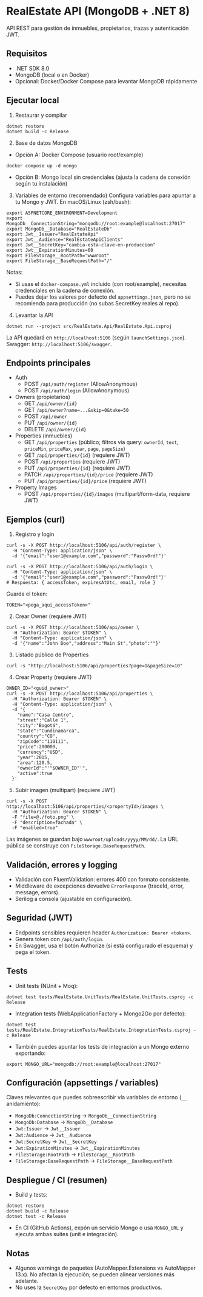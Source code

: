 # RealEstate API (MongoDB + .NET 8)

API REST para gestión de inmuebles, propietarios, trazas y autenticación JWT.

## Requisitos
- .NET SDK 8.0
- MongoDB (local o en Docker)
- Opcional: Docker/Docker Compose para levantar MongoDB rápidamente

## Ejecutar local
1) Restaurar y compilar
```
dotnet restore
dotnet build -c Release
```

2) Base de datos MongoDB
- Opción A: Docker Compose (usuario root/example)
```
docker compose up -d mongo
```
- Opción B: Mongo local sin credenciales (ajusta la cadena de conexión según tu instalación)

3) Variables de entorno (recomendado)
Configura variables para apuntar a tu Mongo y JWT. En macOS/Linux (zsh/bash):
```
export ASPNETCORE_ENVIRONMENT=Development
export MongoDb__ConnectionString="mongodb://root:example@localhost:27017"
export MongoDb__Database="RealEstateDb"
export Jwt__Issuer="RealEstateApi"
export Jwt__Audience="RealEstateApiClients"
export Jwt__SecretKey="cambia-esta-clave-en-produccion"
export Jwt__ExpirationMinutes=60
export FileStorage__RootPath="wwwroot"
export FileStorage__BaseRequestPath="/"
```
Notas:
- Si usas el `docker-compose.yml` incluido (con root/example), necesitas credenciales en la cadena de conexión.
- Puedes dejar los valores por defecto del `appsettings.json`, pero no se recomienda para producción (no subas SecretKey reales al repo).

4) Levantar la API
```
dotnet run --project src/RealEstate.Api/RealEstate.Api.csproj
```
La API quedará en `http://localhost:5106` (según `launchSettings.json`). Swagger: `http://localhost:5106/swagger`.

## Endpoints principales
- Auth
  - POST `/api/auth/register` (AllowAnonymous)
  - POST `/api/auth/login` (AllowAnonymous)
- Owners (propietarios)
  - GET `/api/owner/{id}`
  - GET `/api/owner?name=...&skip=0&take=50`
  - POST `/api/owner`
  - PUT `/api/owner/{id}`
  - DELETE `/api/owner/{id}`
- Properties (inmuebles)
  - GET `/api/properties` (público; filtros via query: `ownerId`, `text`, `priceMin`, `priceMax`, `year`, `page`, `pageSize`)
  - GET `/api/properties/{id}` (requiere JWT)
  - POST `/api/properties` (requiere JWT)
  - PUT `/api/properties/{id}` (requiere JWT)
  - PATCH `/api/properties/{id}/price` (requiere JWT)
  - PUT `/api/properties/{id}/price` (requiere JWT)
- Property Images
  - POST `/api/properties/{id}/images` (multipart/form-data, requiere JWT)

## Ejemplos (curl)
1) Registro y login
```
curl -s -X POST http://localhost:5106/api/auth/register \
  -H "Content-Type: application/json" \
  -d '{"email":"user1@example.com","password":"Passw0rd!"}'

curl -s -X POST http://localhost:5106/api/auth/login \
  -H "Content-Type: application/json" \
  -d '{"email":"user1@example.com","password":"Passw0rd!"}'
# Respuesta: { accessToken, expiresAtUtc, email, role }
```
Guarda el token:
```
TOKEN="<pega_aqui_accessToken>"
```

2) Crear Owner (requiere JWT)
```
curl -s -X POST http://localhost:5106/api/owner \
  -H "Authorization: Bearer $TOKEN" \
  -H "Content-Type: application/json" \
  -d '{"name":"John Doe","address":"Main St","photo":""}'
```

3) Listado público de Properties
```
curl -s "http://localhost:5106/api/properties?page=1&pageSize=10"
```

4) Crear Property (requiere JWT)
```
OWNER_ID="<guid_owner>"
curl -s -X POST http://localhost:5106/api/properties \
  -H "Authorization: Bearer $TOKEN" \
  -H "Content-Type: application/json" \
  -d '{
    "name":"Casa Centro",
    "street":"Calle 1",
    "city":"Bogotá",
    "state":"Cundinamarca",
    "country":"CO",
    "zipCode":"110111",
    "price":200000,
    "currency":"USD",
    "year":2015,
    "area":120.5,
    "ownerId":"'"$OWNER_ID"'",
    "active":true
  }'
```

5) Subir imagen (multipart) (requiere JWT)
```
curl -s -X POST http://localhost:5106/api/properties/<propertyId>/images \
  -H "Authorization: Bearer $TOKEN" \
  -F "file=@./foto.png" \
  -F "description=fachada" \
  -F "enabled=true"
```
Las imágenes se guardan bajo `wwwroot/uploads/yyyy/MM/dd/`. La URL pública se construye con `FileStorage.BaseRequestPath`.

## Validación, errores y logging
- Validación con FluentValidation: errores 400 con formato consistente.
- Middleware de excepciones devuelve `ErrorResponse` (traceId, error, message, errors).
- Serilog a consola (ajustable en configuración).

## Seguridad (JWT)
- Endpoints sensibles requieren header `Authorization: Bearer <token>`.
- Genera token con `/api/auth/login`.
- En Swagger, usa el botón Authorize (si está configurado el esquema) y pega el token.

## Tests
- Unit tests (NUnit + Moq):
```
dotnet test tests/RealEstate.UnitTests/RealEstate.UnitTests.csproj -c Release
```
- Integration tests (WebApplicationFactory + Mongo2Go por defecto):
```
dotnet test tests/RealEstate.IntegrationTests/RealEstate.IntegrationTests.csproj -c Release
```
- También puedes apuntar los tests de integración a un Mongo externo exportando:
```
export MONGO_URL="mongodb://root:example@localhost:27017"
```

## Configuración (appsettings / variables)
Claves relevantes que puedes sobreescribir vía variables de entorno (`__` anidamiento):
- `MongoDb:ConnectionString` → `MongoDb__ConnectionString`
- `MongoDb:Database` → `MongoDb__Database`
- `Jwt:Issuer` → `Jwt__Issuer`
- `Jwt:Audience` → `Jwt__Audience`
- `Jwt:SecretKey` → `Jwt__SecretKey`
- `Jwt:ExpirationMinutes` → `Jwt__ExpirationMinutes`
- `FileStorage:RootPath` → `FileStorage__RootPath`
- `FileStorage:BaseRequestPath` → `FileStorage__BaseRequestPath`

## Despliegue / CI (resumen)
- Build y tests:
```
dotnet restore
dotnet build -c Release
dotnet test -c Release
```
- En CI (GitHub Actions), expón un servicio Mongo o usa `MONGO_URL` y ejecuta ambas suites (unit e integración).

## Notas
- Algunos warnings de paquetes (AutoMapper.Extensions vs AutoMapper 13.x). No afectan la ejecución; se pueden alinear versiones más adelante.
- No uses la `SecretKey` por defecto en entornos productivos.
